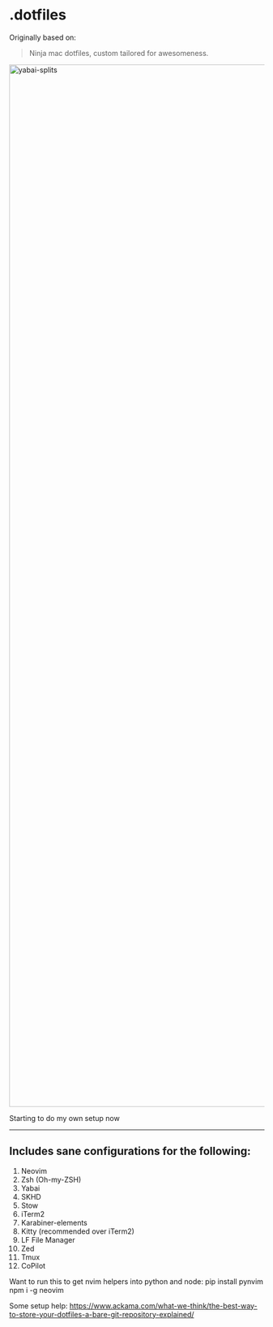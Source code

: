 # .dotfiles
Originally based on:
> Ninja mac dotfiles, custom tailored for awesomeness.

<img width="2056" alt="yabai-splits" src="https://github.com/sameer1612/.dotfiles/assets/39580073/94a5d136-0773-4ed8-ae88-333cd9e035d8">

Starting to do my own setup now

---
## Includes sane configurations for the following:

1. Neovim
2. Zsh (Oh-my-ZSH)
3. Yabai
4. SKHD
6. Stow
7. iTerm2
8. Karabiner-elements
9. Kitty (recommended over iTerm2)
10. LF File Manager
11. Zed
12. Tmux
13. CoPilot

Want to run this to get nvim helpers into python and node:
pip install pynvim
npm i -g neovim

Some setup help:
https://www.ackama.com/what-we-think/the-best-way-to-store-your-dotfiles-a-bare-git-repository-explained/

